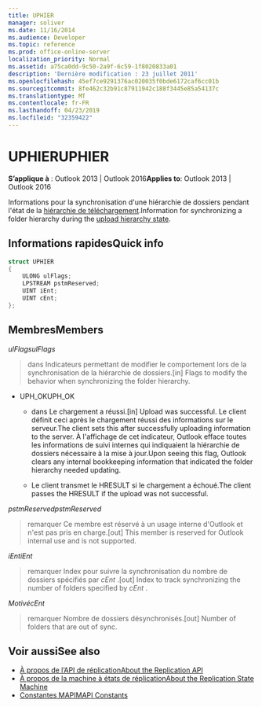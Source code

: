 ```yaml
---
title: UPHIER
manager: soliver
ms.date: 11/16/2014
ms.audience: Developer
ms.topic: reference
ms.prod: office-online-server
localization_priority: Normal
ms.assetid: a75ca0dd-9c50-2a9f-6c59-1f8020833a01
description: 'Dernière modification : 23 juillet 2011'
ms.openlocfilehash: 45ef7ce9291376ac020035f0bde6172caf6cc01b
ms.sourcegitcommit: 8fe462c32b91c87911942c188f3445e85a54137c
ms.translationtype: MT
ms.contentlocale: fr-FR
ms.lasthandoff: 04/23/2019
ms.locfileid: "32359422"
---
```

# <a name="uphier"></a><span data-ttu-id="c9b7a-103">UPHIER</span><span class="sxs-lookup"><span data-stu-id="c9b7a-103">UPHIER</span></span>
 
<span data-ttu-id="c9b7a-104">**S’applique à** : Outlook 2013 | Outlook 2016</span><span class="sxs-lookup"><span data-stu-id="c9b7a-104">**Applies to**: Outlook 2013 | Outlook 2016</span></span> 
  
<span data-ttu-id="c9b7a-105">Informations pour la synchronisation d'une hiérarchie de dossiers pendant l'état de la [hiérarchie de téléchargement](upload-hierarchy-state.md).</span><span class="sxs-lookup"><span data-stu-id="c9b7a-105">Information for synchronizing a folder hierarchy during the [upload hierarchy state](upload-hierarchy-state.md).</span></span>
  
## <a name="quick-info"></a><span data-ttu-id="c9b7a-106">Informations rapides</span><span class="sxs-lookup"><span data-stu-id="c9b7a-106">Quick info</span></span>

```cpp
struct UPHIER 
{ 
    ULONG ulFlags; 
    LPSTREAM pstmReserved; 
    UINT iEnt; 
    UINT cEnt; 
};
```

## <a name="members"></a><span data-ttu-id="c9b7a-107">Membres</span><span class="sxs-lookup"><span data-stu-id="c9b7a-107">Members</span></span>

<span data-ttu-id="c9b7a-108">_ulFlags_</span><span class="sxs-lookup"><span data-stu-id="c9b7a-108">_ulFlags_</span></span>
  
> <span data-ttu-id="c9b7a-109">dans Indicateurs permettant de modifier le comportement lors de la synchronisation de la hiérarchie de dossiers.</span><span class="sxs-lookup"><span data-stu-id="c9b7a-109">[in] Flags to modify the behavior when synchronizing the folder hierarchy.</span></span>
    
  - <span data-ttu-id="c9b7a-110">UPH_OK</span><span class="sxs-lookup"><span data-stu-id="c9b7a-110">UPH_OK</span></span>
    
    - <span data-ttu-id="c9b7a-111">dans Le chargement a réussi.</span><span class="sxs-lookup"><span data-stu-id="c9b7a-111">[in] Upload was successful.</span></span> <span data-ttu-id="c9b7a-112">Le client définit ceci après le chargement réussi des informations sur le serveur.</span><span class="sxs-lookup"><span data-stu-id="c9b7a-112">The client sets this after successfully uploading information to the server.</span></span> <span data-ttu-id="c9b7a-113">À l'affichage de cet indicateur, Outlook efface toutes les informations de suivi internes qui indiquaient la hiérarchie de dossiers nécessaire à la mise à jour.</span><span class="sxs-lookup"><span data-stu-id="c9b7a-113">Upon seeing this flag, Outlook clears any internal bookkeeping information that indicated the folder hierarchy needed updating.</span></span> 
    
    - <span data-ttu-id="c9b7a-114">Le client transmet le HRESULT si le chargement a échoué.</span><span class="sxs-lookup"><span data-stu-id="c9b7a-114">The client passes the HRESULT if the upload was not successful.</span></span>
    
<span data-ttu-id="c9b7a-115">_pstmReserved_</span><span class="sxs-lookup"><span data-stu-id="c9b7a-115">_pstmReserved_</span></span>
  
> <span data-ttu-id="c9b7a-116">remarquer Ce membre est réservé à un usage interne d'Outlook et n'est pas pris en charge.</span><span class="sxs-lookup"><span data-stu-id="c9b7a-116">[out] This member is reserved for Outlook internal use and is not supported.</span></span>
    
<span data-ttu-id="c9b7a-117">_iEnt_</span><span class="sxs-lookup"><span data-stu-id="c9b7a-117">_iEnt_</span></span>
  
> <span data-ttu-id="c9b7a-118">remarquer Index pour suivre la synchronisation du nombre de dossiers spécifiés par *cEnt* .</span><span class="sxs-lookup"><span data-stu-id="c9b7a-118">[out] Index to track synchronizing the number of folders specified by  *cEnt*  .</span></span> 
    
<span data-ttu-id="c9b7a-119">_Motivé_</span><span class="sxs-lookup"><span data-stu-id="c9b7a-119">_cEnt_</span></span>
  
> <span data-ttu-id="c9b7a-120">remarquer Nombre de dossiers désynchronisés.</span><span class="sxs-lookup"><span data-stu-id="c9b7a-120">[out] Number of folders that are out of sync.</span></span>
    
## <a name="see-also"></a><span data-ttu-id="c9b7a-121">Voir aussi</span><span class="sxs-lookup"><span data-stu-id="c9b7a-121">See also</span></span>

- [<span data-ttu-id="c9b7a-122">À propos de l’API de réplication</span><span class="sxs-lookup"><span data-stu-id="c9b7a-122">About the Replication API</span></span>](about-the-replication-api.md)
- [<span data-ttu-id="c9b7a-123">À propos de la machine à états de réplication</span><span class="sxs-lookup"><span data-stu-id="c9b7a-123">About the Replication State Machine</span></span>](about-the-replication-state-machine.md)
- [<span data-ttu-id="c9b7a-124">Constantes MAPI</span><span class="sxs-lookup"><span data-stu-id="c9b7a-124">MAPI Constants</span></span>](mapi-constants.md)

